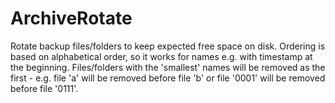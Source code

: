 # ArchiveRotate
Rotate backup files/folders to keep expected free space on disk.
Ordering is based on alphabetical order, so it works for names
e.g. with timestamp at the beginning.
Files/folders with the 'smallest' names will be removed as the first - 
e.g. file 'a' will be removed before file 'b' or file '0001' will be removed before file '0111'.

